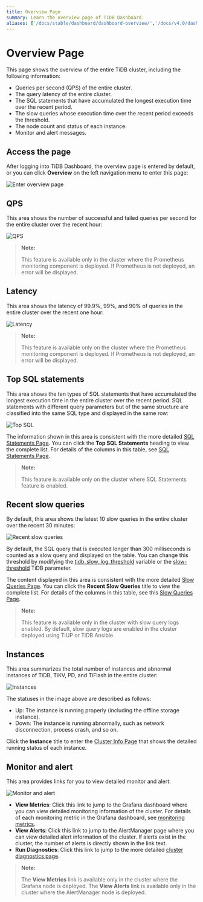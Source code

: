 ```yaml
---
title: Overview Page
summary: Learn the overview page of TiDB Dashboard.
aliases: ['/docs/stable/dashboard/dashboard-overview/','/docs/v4.0/dashboard/dashboard-overview/']
---
```


# Overview Page

This page shows the overview of the entire TiDB cluster, including the following information:

- Queries per second (QPS) of the entire cluster.
- The query latency of the entire cluster.
- The SQL statements that have accumulated the longest execution time over the recent period.
- The slow queries whose execution time over the recent period exceeds the threshold.
- The node count and status of each instance.
- Monitor and alert messages.

## Access the page

After logging into TiDB Dashboard, the overview page is entered by default, or you can click **Overview** on the left navigation menu to enter this page:

![Enter overview page](/media/dashboard/dashboard-overview-access.png)

## QPS

This area shows the number of successful and failed queries per second for the entire cluster over the recent hour:

![QPS](/media/dashboard/dashboard-overview-qps.png)

> **Note:**
>
> This feature is available only in the cluster where the Prometheus monitoring component is deployed. If Prometheus is not deployed, an error will be displayed.

## Latency

This area shows the latency of 99.9%, 99%, and 90% of queries in the entire cluster over the recent one hour:

![Latency](/media/dashboard/dashboard-overview-latency.png)

> **Note:**
>
> This feature is available only on the cluster where the Prometheus monitoring component is deployed. If Prometheus is not deployed, an error will be displayed.

## Top SQL statements

This area shows the ten types of SQL statements that have accumulated the longest execution time in the entire cluster over the recent period. SQL statements with different query parameters but of the same structure are classified into the same SQL type and displayed in the same row:

![Top SQL](/media/dashboard/dashboard-overview-top-statements.png)

The information shown in this area is consistent with the more detailed [SQL Statements Page](/dashboard/dashboard-statement-list.md). You can click the **Top SQL Statements** heading to view the complete list. For details of the columns in this table, see [SQL Statements Page](/dashboard/dashboard-statement-list.md).

> **Note:**
>
> This feature is available only on the cluster where SQL Statements feature is enabled.

## Recent slow queries

By default, this area shows the latest 10 slow queries in the entire cluster over the recent 30 minutes:

![Recent slow queries](/media/dashboard/dashboard-overview-slow-query.png)

By default, the SQL query that is executed longer than 300 milliseconds is counted as a slow query and displayed on the table. You can change this threshold by modifying the [tidb_slow_log_threshold](/tidb-specific-system-variables.md#tidb_slow_log_threshold) variable or the [slow-threshold](/tidb-configuration-file.md#slow-threshold) TiDB parameter.

The content displayed in this area is consistent with the more detailed [Slow Queries Page](/dashboard/dashboard-slow-query.md). You can click the **Recent Slow Queries** title to view the complete list. For details of the columns in this table, see this [Slow Queries Page](/dashboard/dashboard-slow-query.md).

> **Note:**
>
> This feature is available only in the cluster with slow query logs enabled. By default, slow query logs are enabled in the cluster deployed using TiUP or TiDB Ansible.

## Instances

This area summarizes the total number of instances and abnormal instances of TiDB, TiKV, PD, and TiFlash in the entire cluster:

![Instances](/media/dashboard/dashboard-overview-instances.png)

The statuses in the image above are described as follows:

- Up: The instance is running properly (including the offline storage instance).
- Down: The instance is running abnormally, such as network disconnection, process crash, and so on.

Click the **Instance** title to enter the [Cluster Info Page](/dashboard/dashboard-cluster-info.md) that shows the detailed running status of each instance.

## Monitor and alert

This area provides links for you to view detailed monitor and alert:

![Monitor and alert](/media/dashboard/dashboard-overview-monitor.png)

- **View Metrics**: Click this link to jump to the Grafana dashboard where you can view detailed monitoring information of the cluster. For details of each monitoring metric in the Grafana dashboard, see [monitoring metrics](/grafana-overview-dashboard.md).
- **View Alerts**: Click this link to jump to the AlertManager page where you can view detailed alert information of the cluster. If alerts exist in the cluster, the number of alerts is directly shown in the link text.
- **Run Diagnostics**: Click this link to jump to the more detailed [cluster diagnostics page](/dashboard/dashboard-diagnostics-access.md).

> **Note:**
>
> The **View Metrics** link is available only in the cluster where the Grafana node is deployed. The **View Alerts** link is available only in the cluster where the AlertManager node is deployed.
